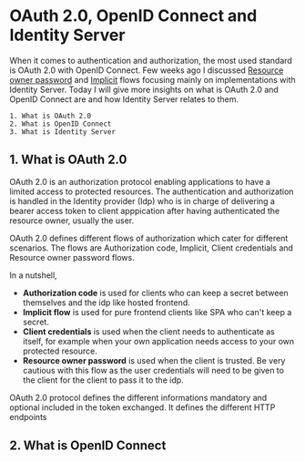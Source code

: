 # OAuth 2.0, OpenID Connect and Identity Server

When it comes to authentication and authorization, the most used standard is OAuth 2.0 with OpenID Connect.
Few weeks ago I discussed [Resource owner password](https://kimsereyblog.blogspot.sg/2017/04/resourceownerpassword-with-identity.html) and [Implicit](https://kimsereyblog.blogspot.sg/2017/09/implicit-flow-with-identity-server-and.html) flows focusing mainly on implementations with Identity Server. Today I will give more insights on what is OAuth 2.0 and OpenID Connect are and how Identity Server relates to them.

```
1. What is OAuth 2.0
2. What is OpenID Connect
3. What is Identity Server
```

## 1. What is OAuth 2.0

OAuth 2.0 is an authorization protocol enabling applications to have a limited access to protected resources. The authentication and authorization is handled in the Identity provider (Idp) who is in charge of delivering a bearer access token to client apppication after having authenticated the resource owner, usually the user.

OAuth 2.0 defines different flows of authorization which cater for different scenarios. The flows are Authorization code, Implicit, Client credentials and Resource owner password flows.

In a nutshell,

 - __Authorization code__ is used for clients who can keep a secret between themselves and the idp like hosted frontend.
 - __Implicit flow__ is used for pure frontend clients like SPA who can't keep a secret.
 - __Client credentials__ is used when the client needs to authenticate as itself, for example when your own application needs access to your own protected resource.
 - __Resource owner password__ is used when the client is trusted. Be very cautious with this flow as the user credentials will need to be given to the client for the client to pass it to the idp.

OAuth 2.0 protocol defines the different informations mandatory and optional included in the token exchanged. It defines the different HTTP endpoints 


## 2. What is OpenID Connect